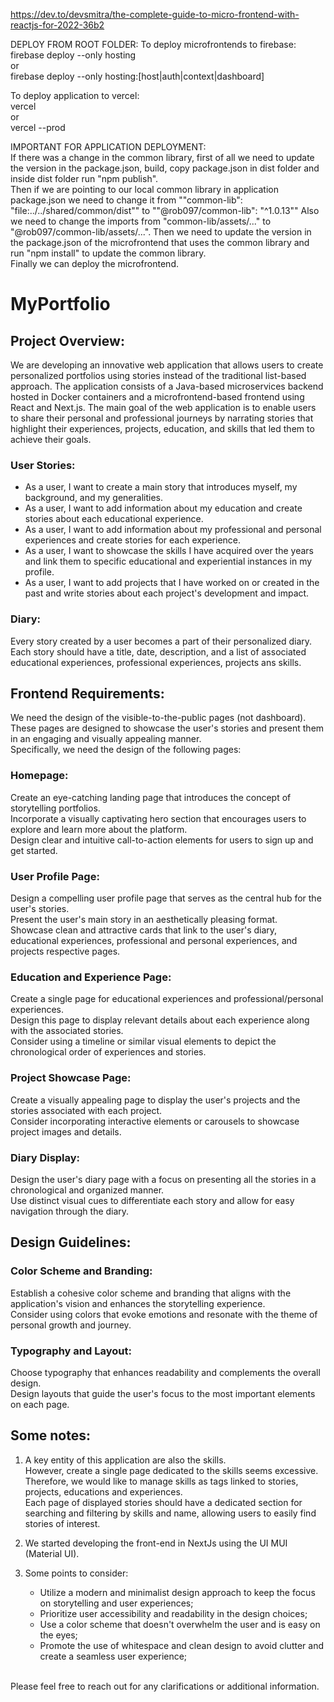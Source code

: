 https://dev.to/devsmitra/the-complete-guide-to-micro-frontend-with-reactjs-for-2022-36b2

DEPLOY FROM ROOT FOLDER:
To deploy microfrontends to firebase: \
firebase deploy --only hosting \
or \
firebase deploy --only hosting:[host|auth|context|dashboard]

To deploy application to vercel: \
vercel \
or \
vercel --prod

IMPORTANT FOR APPLICATION DEPLOYMENT: \
If there was a change in the common library, first of all we need to update the version in the package.json, build, copy package.json in dist folder and inside dist folder run "npm publish". \
Then if we are pointing to our local common library in application package.json we need to change it from ""common-lib": "file:../../shared/common/dist"" to ""@rob097/common-lib": "^1.0.13""
Also we need to change the imports from "common-lib/assets/..." to "@rob097/common-lib/assets/...".
Then we need to update the version in the package.json of the microfrontend that uses the common library and run "npm install" to update the common library. \
Finally we can deploy the microfrontend.


# MyPortfolio

## Project Overview:
We are developing an innovative web application that allows users to create personalized portfolios using stories instead of the traditional list-based approach. The application consists of a Java-based microservices backend hosted in Docker containers and a microfrontend-based frontend using React and Next.js. The main goal of the web application is to enable users to share their personal and professional journeys by narrating stories that highlight their experiences, projects, education, and skills that led them to achieve their goals.

### User Stories:
- As a user, I want to create a main story that introduces myself, my background, and my generalities.
- As a user, I want to add information about my education and create stories about each educational experience.
- As a user, I want to add information about my professional and personal experiences and create stories for each experience.
- As a user, I want to showcase the skills I have acquired over the years and link them to specific educational and experiential instances in my profile.
- As a user, I want to add projects that I have worked on or created in the past and write stories about each project's development and impact.

### Diary:
Every story created by a user becomes a part of their personalized diary.\
Each story should have a title, date, description, and a list of associated educational experiences, professional experiences, projects ans skills.


## Frontend Requirements:
We need the design of the visible-to-the-public pages (not dashboard).
These pages are designed to showcase the user's stories and present them in an engaging and visually appealing manner. \
Specifically, we need the design of the following pages:

### Homepage:
Create an eye-catching landing page that introduces the concept of storytelling portfolios. \
Incorporate a visually captivating hero section that encourages users to explore and learn more about the platform. \
Design clear and intuitive call-to-action elements for users to sign up and get started.

### User Profile Page:
Design a compelling user profile page that serves as the central hub for the user's stories.\
Present the user's main story in an aesthetically pleasing format.\
Showcase clean and attractive cards that link to the user's diary, educational experiences, professional and personal experiences, and projects respective pages.

### Education and Experience Page:
Create a single page for educational experiences and professional/personal experiences.\
Design this page to display relevant details about each experience along with the associated stories.\
Consider using a timeline or similar visual elements to depict the chronological order of experiences and stories.

### Project Showcase Page:
Create a visually appealing page to display the user's projects and the stories associated with each project.\
Consider incorporating interactive elements or carousels to showcase project images and details.

### Diary Display:
Design the user's diary page with a focus on presenting all the stories in a chronological and organized manner.\
Use distinct visual cues to differentiate each story and allow for easy navigation through the diary.


## Design Guidelines:
### Color Scheme and Branding:
Establish a cohesive color scheme and branding that aligns with the application's vision and enhances the storytelling experience.\
Consider using colors that evoke emotions and resonate with the theme of personal growth and journey.

### Typography and Layout:
Choose typography that enhances readability and complements the overall design.\
Design layouts that guide the user's focus to the most important elements on each page.


## Some notes:
1) A key entity of this application are also the skills.\
However, create a single page dedicated to the skills seems excessive. Therefore, we would like to manage skills as tags linked to stories, projects, educations and experiences.\
Each page of displayed stories should have a dedicated section for searching and filtering by skills and name, allowing users to easily find stories of interest.

2) We started developing the front-end in NextJs using the UI MUI (Material UI).
3) Some points to consider:
    - Utilize a modern and minimalist design approach to keep the focus on storytelling and user experiences;
    - Prioritize user accessibility and readability in the design choices;
    - Use a color scheme that doesn't overwhelm the user and is easy on the eyes;
    - Promote the use of whitespace and clean design to avoid clutter and create a seamless user experience;

\
Please feel free to reach out for any clarifications or additional information.



<!-- ## Frontend Requirements old:
### Homepage:
A visually appealing landing page introducing the concept of storytelling portfolios and encouraging users to sign up.\
A clear call-to-action for users to create their own portfolio.\

### User Registration and Authentication:
An intuitive and secure registration and login process for new and returning users.

### Main Story Creation:
A user-friendly interface to create the main story, allowing the user to input generalities and an introduction about themselves.\
Ability to save and edit the main story.\

### Education and Experience Management:
Dedicated sections for users to add and manage their educational experiences and professional/personal experiences.\
Options to create stories for each educational and experiential instance.\

### Skills Showcase:
A dedicated area to list and showcase the skills acquired by the user.\
Ability to link skills to relevant educational and experiential entries.\

### Project Showcase:
An interactive section to add and display projects the user has worked on or created.\
Ability to write stories about each project.\

### Diary Display:
An aesthetically pleasing diary layout showcasing all the stories created by the user in chronological order.\
Each story should be visually distinct, highlighting its title, date, and description.\

### Responsive Design:
Ensure the web application is fully responsive and works seamlessly on various devices, including desktops, tablets, and mobile phones.\ -->